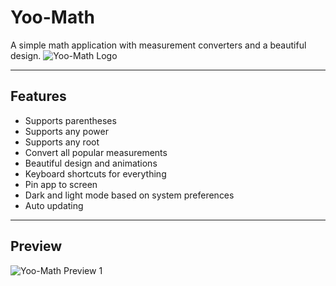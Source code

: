 # Yoo-Math
A simple math application with measurement converters and a beautiful design.
![Yoo-Math Logo](https://www.media.yoo-babobo.com/images/logos/Yoo-Math.png)
___
## Features
- Supports parentheses
- Supports any power
- Supports any root
- Convert all popular measurements
- Beautiful design and animations
- Keyboard shortcuts for everything
- Pin app to screen
- Dark and light mode based on system preferences
- Auto updating
___
## Preview
![Yoo-Math Preview 1](https://www.media.yoo-babobo.com/images/previews/Yoo-Math_1.png)
